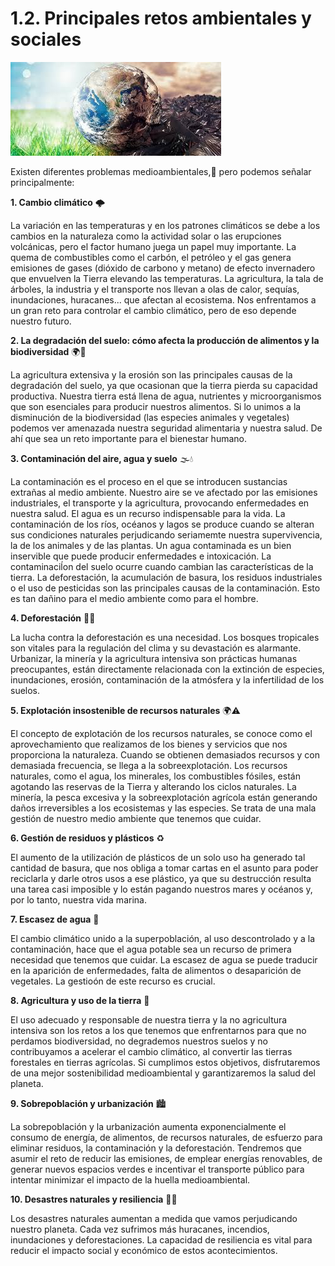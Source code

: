 # 1.2. Principales retos ambientales y sociales

![Reto](/img/reto.png)

Existen diferentes problemas medioambientales,🌱 pero podemos señalar principalmente:


**1. Cambio climático** 🌩️

La variación en las temperaturas y en los patrones climáticos se debe a los cambios en la naturaleza como la actividad solar o las erupciones volcánicas, pero el factor humano juega un papel muy importante. La quema de combustibles como el carbón, el petróleo y el gas genera emisiones de gases (dióxido de carbono y metano) de efecto invernadero que envuelven la Tierra elevando las temperaturas. La agricultura, la tala de árboles, la industria y el transporte nos llevan a olas de calor, sequías, inundaciones, huracanes... que afectan al ecosistema. Nos enfrentamos a un gran reto para controlar el cambio climático, pero de eso depende nuestro futuro. 



**2. La degradación del suelo: cómo afecta la producción de alimentos y la biodiversidad** 🌍🌱

La agricultura extensiva y la erosión son las principales causas de la degradación del suelo, ya que ocasionan que la tierra pierda su capacidad productiva. Nuestra tierra está llena de agua, nutrientes y microorganismos que son esenciales para producir nuestros alimentos. Si lo unimos a la disminución de la biodiversidad (las especies animales y vegetales) podemos ver amenazada nuestra seguridad alimentaria y nuestra salud. De ahí que sea un reto importante para el bienestar humano.



**3. Contaminación del aire, agua y suelo** 🌫️💧

La contaminación es el proceso en el que se introducen sustancias extrañas al medio ambiente. Nuestro aire se ve afectado por las emisiones industriales, el transporte y la agricultura, provocando enfermedades en nuestra salud. 
El agua es un recurso indispensable para la vida. La contaminación de los ríos, océanos y lagos se produce cuando se alteran sus condiciones naturales perjudicando seriamemte nuestra supervivencia, la de los animales y de las plantas. Un agua contaminada es un bien inservible que puede producir enfermedades e intoxicación.
La contaminaciĺon del suelo ocurre cuando cambian las características de la tierra. La deforestación, la acumulación de basura, los residuos industriales o el uso de pesticidas son las principales causas de la contaminación. Esto es tan dañino para el medio ambiente como para el hombre.


**4. Deforestación** 🌳❌

La lucha contra la deforestación es una necesidad. Los bosques tropicales son vitales para la regulación del clima y su devastación es alarmante. Urbanizar, la minería y la agricultura intensiva son prácticas humanas preocupantes, están directamente relacionada con la extinción de especies, inundaciones, erosión, contaminación de la atmósfera y la infertilidad de los suelos. 


**5. Explotación insostenible de recursos naturales** 🌍⚠️

El concepto de explotación de los recursos naturales, se conoce como el aprovechamiento que realizamos de los bienes y servicios que nos proporciona la naturaleza. Cuando se obtienen demasiados recursos y con demasiada frecuencia, se llega a la sobreexplotación. Los recursos naturales, como el agua, los minerales, los combustibles fósiles, están agotando las reservas de la Tierra y alterando los ciclos naturales. La minería, la pesca excesiva y la sobreexplotación agrícola están generando daños irreversibles a los ecosistemas y las especies. Se trata de una mala gestión de nuestro medio ambiente que tenemos que cuidar.


**6. Gestión de residuos y plásticos** ♻️

El aumento de la utilización de plásticos de un solo uso ha generado tal cantidad de basura, que nos obliga a tomar cartas en el asunto para poder reciclarla y darle otros usos a ese plástico, ya que su destrucción resulta una tarea casi imposible y lo están pagando nuestros mares y océanos y, por lo tanto, nuestra vida marina.


**7. Escasez de agua** 🚱

El cambio climático unido a la superpoblación, al uso descontrolado y a la contaminación, hace que el agua potable sea un recurso de primera necesidad que tenemos que cuidar. La escasez de agua se puede traducir en la aparición de enfermedades, falta de alimentos o desaparición de vegetales. La gestioón de este recurso es crucial.


**8. Agricultura y uso de la tierra** 🌾

El uso adecuado y responsable de nuestra tierra y la no agricultura intensiva son los retos a los que tenemos que enfrentarnos para que no perdamos biodiversidad, no degrademos nuestros suelos y no contribuyamos a acelerar el cambio climático, al convertir las tierras forestales en tierras agrícolas. Si cumplimos estos objetivos, disfrutaremos de una mejor sostenibilidad medioambiental y garantizaremos la salud del planeta. 


**9. Sobrepoblación y urbanización** 🏙️

La sobrepoblación y la urbanización aumenta exponencialmente el consumo de energía, de alimentos, de recursos naturales, de esfuerzo para eliminar residuos, la contaminación y la deforestación. Tendremos que asumir el reto de reducir las emisiones, de emplear energías renovables, de generar nuevos espacios verdes e incentivar el transporte público para intentar minimizar el impacto de la huella medioambiental.
    
**10. Desastres naturales y resiliencia** 🌊🌈

Los desastres naturales aumentan a medida que vamos perjudicando nuestro planeta. Cada vez sufrimos más huracanes, incendios, inundaciones y deforestaciones. La capacidad de resiliencia es vital para reducir el impacto social y económico de estos acontecimientos.
